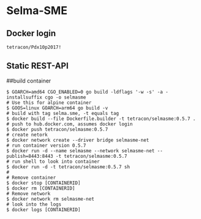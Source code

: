 # Selma-SME

## Docker login
    tetracon/Pdx10p2017!

## Static REST-API

##build container

    $ GOARCH=amd64 CGO_ENABLED=0 go build -ldflags '-w -s' -a -installsuffix cgo -o selmasme
    # Use this for alpine container
    $ GOOS=linux GOARCH=arm64 go build -v
    # build with tag selma.sme, -t equals tag
    $ docker build --file Dockerfile.builder -t tetracon/selmasme:0.5.7 .
    # push to hub.docker.com, assumes docker login
    $ docker push tetracon/selmasme:0.5.7
    # create netork
    $ docker network create --driver bridge selmasme-net
    # run container version 0.5.7
    $ docker run -d --name selmasme --network selmasme-net --publish=8443:8443 -t tetracon/selmasme:0.5.7
    # run shell to look into container
    $ docker run -d -t tetracon/selmasme:0.5.7 sh
    #
    # Remove container
    $ docker stop [CONTAINERID]
    $ docker rm [CONTAINERID]
    # Remove network
    $ docker network rm selmasme-net
    # look into the logs
    $ docker logs [CONTAINERID]
